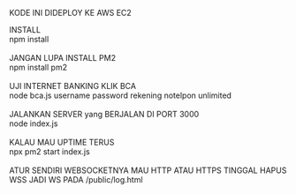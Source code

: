 KODE INI DIDEPLOY KE AWS EC2<br>

INSTALL<br>
npm install
<br><br>
JANGAN LUPA INSTALL PM2<br>
npm install pm2
<br><br>
UJI INTERNET BANKING KLIK BCA<br>
node bca.js username password rekening notelpon unlimited
<br><br>
JALANKAN SERVER yang BERJALAN DI PORT 3000<br>
node index.js
<br><br>
KALAU MAU UPTIME TERUS<br>
npx pm2 start index.js
<br><br>
ATUR SENDIRI WEBSOCKETNYA MAU HTTP ATAU HTTPS TINGGAL HAPUS WSS JADI WS PADA /public/log.html
